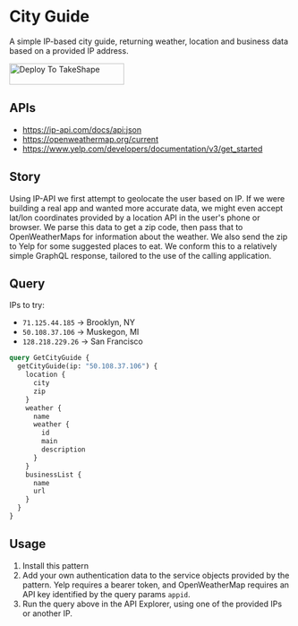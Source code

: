 # City Guide

A simple IP-based city guide, returning weather, location and business data based on a provided
IP address.

<a href="https://app.takeshape.io/add-to-takeshape?repo=https://github.com/takeshape/takeshape-starter-city-guide/tree/main/.takeshape/pattern"><img alt="Deploy To TakeShape" src="https://camo.githubusercontent.com/1b580e3ce353d235bde0f376ca35b0fb26d685f3750a3013ae4b225dd3aaf344/68747470733a2f2f696d616765732e74616b6573686170652e696f2f32636363633832352d373062652d343331632d396261302d3130616233386563643361372f6465762f38653266376264612d306530382d346564652d613534362d3664663539626536613862622f4465706c6f79253230746f25323054616b65536861706525343032782e706e673f6175746f3d666f726d6174253243636f6d7072657373" width="205" height="38" data-canonical-src="https://images.takeshape.io/2cccc825-70be-431c-9ba0-10ab38ecd3a7/dev/8e2f7bda-0e08-4ede-a546-6df59be6a8bb/Deploy%20to%20TakeShape%402x.png?auto=format%2Ccompress" style="max-width:100%;"></a>

## APIs

- https://ip-api.com/docs/api:json
- https://openweathermap.org/current
- https://www.yelp.com/developers/documentation/v3/get_started

## Story

Using IP-API we first attempt to geolocate the user based on IP. If we were building
a real app and wanted more accurate data, we might even accept lat/lon coordinates
provided by a location API in the user's phone or browser. We parse this data to
get a zip code, then pass that to OpenWeatherMaps for information about the weather.
We also send the zip to Yelp for some suggested places to eat. We conform this to
a relatively simple GraphQL response, tailored to the use of the calling application.

## Query

IPs to try:

- `71.125.44.185` -> Brooklyn, NY
- `50.108.37.106` -> Muskegon, MI
- `128.218.229.26` -> San Francisco

```graphql
query GetCityGuide {
  getCityGuide(ip: "50.108.37.106") {
    location {
      city
      zip
    }
    weather {
      name
      weather {
        id
        main
        description
      }
    }
    businessList {
      name
      url
    }
  }
}
```

## Usage

1. Install this pattern
2. Add your own authentication data to the service objects provided by the pattern. Yelp requires a bearer token, and OpenWeatherMap requires an API key identified by the query params `appid`.
3. Run the query above in the API Explorer, using one of the provided IPs or another IP.
